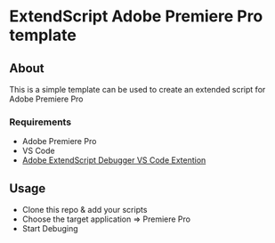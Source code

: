 # ExtendScript Adobe Premiere Pro template

## About 

This is a simple template can be used to create an extended script for Adobe Premiere Pro

### Requirements

* Adobe Premiere Pro
* VS Code
* [Adobe ExtendScript Debugger VS Code Extention](https://marketplace.visualstudio.com/items?itemName=Adobe.extendscript-debug)

## Usage

* Clone this repo & add your scripts
* Choose the target application => Premiere Pro 
* Start Debuging
